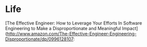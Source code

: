 # Life
[The Effective Engineer: How to Leverage Your Efforts In Software Engineering to Make a Disproportionate and Meaningful Impact](http://www.amazon.com/The-Effective-Engineer-Engineering-Disproportionate/dp/0996128107:
